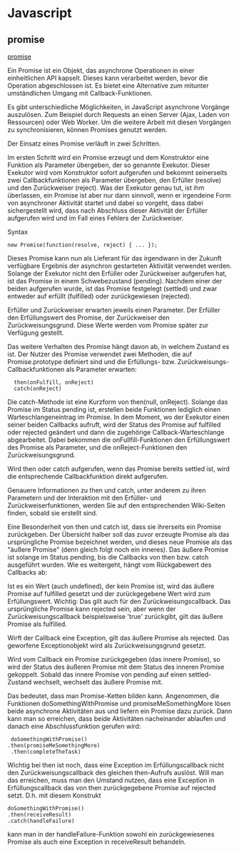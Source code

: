 # Javascript
## promise

[promise](http://wiki.selfhtml.org/wiki/JavaScript/Promise)

Ein Promise ist ein Objekt, das asynchrone Operationen in einer einheitlichen API kapselt. Dieses kann verarbeitet werden, bevor die Operation abgeschlossen ist. Es bietet eine Alternative zum mitunter umständlichen Umgang mit Callback-Funktionen.
  
Es gibt unterschiedliche Möglichkeiten, in JavaScript asynchrone Vorgänge auszulösen. Zum Beispiel durch Requests an einen Server (Ajax, Laden von Ressourcen) oder Web Worker. Um die weitere Arbeit mit diesen Vorgängen zu synchronisieren, können Promises genutzt werden.

Der Einsatz eines Promise verläuft in zwei Schritten.

Im ersten Schritt wird ein Promise erzeugt und dem Konstruktor eine Funktion als Parameter übergeben, der so genannte Exekutor. Dieser Exekutor wird vom Konstruktor sofort aufgerufen und bekommt seinerseits zwei Callbackfunktionen als Parameter übergeben, den Erfüller (resolve) und den Zurückweiser (reject). Was der Exekutor genau tut, ist ihm überlassen, ein Promise ist aber nur dann sinnvoll, wenn er irgendeine Form von asynchroner Aktivität startet und dabei so vorgeht, dass dabei sichergestellt wird, dass nach Abschluss dieser Aktivität der Erfüller aufgerufen wird und im Fall eines Fehlers der Zurückweiser.

Syntax

    new Promise(function(resolve, reject) { ... });

Dieses Promise kann nun als Lieferant für das irgendwann in der Zukunft verfügbare Ergebnis der asynchron gestarteten Aktivität verwendet werden. Solange der Exekutor nicht den Erfüller oder Zurückweiser aufgerufen hat, ist das Promise in einem Schwebezustand (pending). Nachdem einer der beiden aufgerufen wurde, ist das Promise festgelegt (settled) und zwar entweder auf erfüllt (fulfilled) oder zurückgewiesen (rejected).

Erfüller und Zurückweiser erwarten jeweils einen Parameter. Der Erfüller den Erfüllungswert des Promise, der Zurückweiser den Zurückweisungsgrund. Diese Werte werden vom Promise später zur Verfügung gestellt.

Das weitere Verhalten des Promise hängt davon ab, in welchem Zustand es ist. Der Nutzer des Promise verwendet zwei Methoden, die auf Promise.prototype definiert sind und die Erfüllungs- bzw. Zurückweisungs-Callbackfunktionen als Parameter erwarten:

      then(onFulfill, onReject)
      catch(onReject)

Die catch-Methode ist eine Kurzform von then(null, onReject). Solange das Promise im Status pending ist, erstellen beide Funktionen lediglich einen Warteschlangeneintrag im Promise. In dem Moment, wo der Exekutor einen seiner beiden Callbacks aufruft, wird der Status des Promise auf fulfilled oder rejected geändert und dann die zugehörige Callback-Warteschlange abgearbeitet. Dabei bekommen die onFullfill-Funktionen den Erfüllungswert des Promise als Parameter, und die onReject-Funktionen den Zurückweisungsgrund.

Wird then oder catch aufgerufen, wenn das Promise bereits settled ist, wird die entsprechende Callbackfunktion direkt aufgerufen.

Genauere Informationen zu then und catch, unter anderem zu ihren Parametern und der Interaktion mit den Erfüller- und Zurückweiserfunktionen, werden Sie auf den entsprechenden Wiki-Seiten finden, sobald sie erstellt sind.

Eine Besonderheit von then und catch ist, dass sie ihrerseits ein Promise zurückgeben. Der Übersicht halber soll das zuvor erzeugte Promise als das ursprüngliche Promise bezeichnet werden, und dieses neue Promise als das "äußere Promise" (denn gleich folgt noch ein inneres). Das äußere Promise ist solange im Status pending, bis die Callbacks von then bzw. catch ausgeführt wurden. Wie es weitergeht, hängt vom Rückgabewert des Callbacks ab:

Ist es ein Wert (auch undefined), der kein Promise ist, wird das äußere Promise auf fulfilled gesetzt und der zurückgegebene Wert wird zum Erfüllungswert. Wichtig: Das gilt auch für den Zurückweisungscallback. Das ursprüngliche Promise kann rejected sein, aber wenn der Zurückweisungscallback beispielsweise 'true' zurückgibt, gilt das äußere Promise als fulfilled.

Wirft der Callback eine Exception, gilt das äußere Promise als rejected. Das geworfene Exceptionobjekt wird als Zurückweisungsgrund gesetzt.

Wird vom Callback ein Promise zurückgegeben (das innere Promise), so wird der Status des äußeren Promise mit dem Status des inneren Promise gekoppelt. Sobald das innere Promise von pending auf einen settled-Zustand wechselt, wechselt das äußere Promise mit.

Das bedeutet, dass man Promise-Ketten bilden kann. Angenommen, die Funktionen doSomethingWithPromise und promiseMeSomethingMore lösen beide asynchrone Aktivitäten aus und liefern ein Promise dazu zurück. Dann kann man so erreichen, dass beide Aktivitäten nacheinander ablaufen und danach eine Abschlussfunktion gerufen wird:

     doSomethingWithPromise()
    .then(promiseMeSomethingMore) 
     .then(completeTheTask)

Wichtig bei then ist noch, dass eine Exception im Erfüllungscallback nicht den Zurückweisungscallback des gleichen then-Aufrufs auslöst. Will man das erreichen, muss man den Umstand nutzen, dass eine Exception in Erfüllungscallback das von then zurückgegebene Promise auf rejected setzt. D.h. mit diesem Konstrukt

    doSomethingWithPromise()
    .then(receiveResult)
    .catch(handleFailure)

kann man in der handleFailure-Funktion sowohl ein zurückgewiesenes Promise als auch eine Exception in receiveResult behandeln. 

